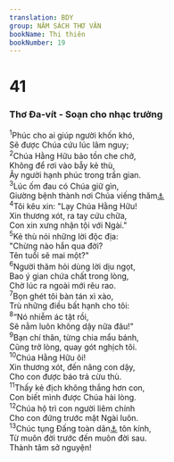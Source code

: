 ```yaml
---
translation: BDY
group: NĂM SÁCH THƠ VĂN
bookName: Thi thiên 
bookNumber: 19
---
```


<div class="title"><h1>41</h1><h3>Thơ Đa-vít - Soạn cho nhạc trưởng</h3></div>
<span class="verse thi_41_1"><sup>1</sup>Phúc cho ai giúp người khốn khó,<br/>Sẽ được Chúa cứu lúc lâm nguy;<br/></span>
<span class="verse thi_41_2"><sup>2</sup>Chúa Hằng Hữu bảo tồn che chở,<br/>Không để rơi vào bẫy kẻ thù,<br/>Ây người hạnh phúc trong trần gian.<br/></span>
<span class="verse thi_41_3"><sup>3</sup>Lúc ốm đau có Chúa giữ gìn,<br/>Giường bệnh thành nơi Chúa viếng thăm<a href="#" data-toggle="tooltip" data-placement="bottom" title="Ctd Chúa biến đổi giường người trong khi ốm đau">⚓</a><br/></span>
<span class="verse thi_41_4"><sup>4</sup>Tôi kêu xin: &#34;Lạy Chúa Hằng Hữu!<br/>Xin thương xót, ra tay cứu chữa,<br/>Con xin xưng nhận tội với Ngài.&#34;<br/></span>
<span class="verse thi_41_5"><sup>5</sup>Kẻ thù nói những lời độc địa:<br/>&#34;Chừng nào hắn qua đời?<br/>Tên tuổi sẽ mai một?&#34;<br/></span>
<span class="verse thi_41_6"><sup>6</sup>Người thăm hỏi dùng lời dịu ngọt,<br/>Bao ý gian chứa chất trong lòng,<br/>Chờ lúc ra ngoài mới rêu rao.<br/></span>
<span class="verse thi_41_7"><sup>7</sup>Bọn ghét tôi bàn tán xì xào,<br/>Trù những điều bất hạnh cho tôi:<br/></span>
<span class="verse thi_41_8"><sup>8</sup>“Nó nhiễm ác tật rồi,<br/>Sẽ nằm luôn không dậy nữa đâu!&#34;<br/></span>
<span class="verse thi_41_9"><sup>9</sup>Bạn chí thân, từng chia mẩu bánh,<br/>Cũng trở lòng, quay gót nghịch tôi.<br/></span>
<span class="verse thi_41_10"><sup>10</sup>Chúa Hằng Hữu ôi!<br/>Xin thương xót, đến nâng con dậy,<br/>Cho con được báo trả cừu thù.<br/></span>
<span class="verse thi_41_11"><sup>11</sup>Thấy kẻ địch không thắng hơn con,<br/>Con biết mình được Chúa hài lòng.<br/></span>
<span class="verse thi_41_12"><sup>12</sup>Chúa hộ trì con người liêm chính<br/>Cho con đứng trước mặt Ngài luôn.<br/></span>
<span class="verse thi_41_13"><sup>13</sup>Chúc tụng Đấng toàn dân<a href="#" data-toggle="tooltip" data-placement="bottom" title="Nt Y-sơ-ra-ên">⚓</a> tôn kính,<br/>Từ muôn đời trước đến muôn đời sau.<br/>Thành tâm sở nguyện!</span>
